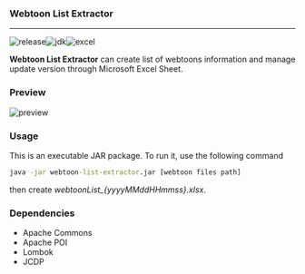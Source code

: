 ### Webtoon List Extractor

---

![release](https://img.shields.io/github/v/release/ImSejin/webtoon-list-extractor)![jdk](https://img.shields.io/badge/jdk-8-orange)![excel](https://img.shields.io/badge/excel-xlsx-009900)

**Webtoon List Extractor** can create list of webtoons information and manage update version through Microsoft Excel Sheet.



### Preview

![preview](<https://user-images.githubusercontent.com/46176032/81501581-2eadea00-9314-11ea-89ae-990a75ee3b4e.gif>)



### Usage

This is an executable JAR package. To run it, use the following command

```cmd
java -jar webtoon-list-extractor.jar [webtoon files path]
```

then create *webtoonList_{yyyyMMddHHmmss}.xlsx*.



### Dependencies

* Apache Commons
* Apache POI
* Lombok
* JCDP